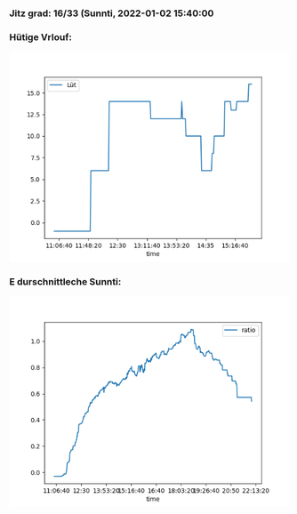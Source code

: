 ### Jitz grad: 16/33 (Sunnti, 2022-01-02 15:40:00

### Hütige Vrlouf:
![Graph](Today.png)

### E durschnittleche Sunnti:
![Graph](Sunnti.png)